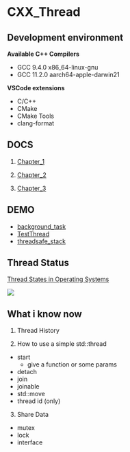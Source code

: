 # CXX_Thread

## Development environment

**Available C++ Compilers**

- GCC 9.4.0 x86_64-linux-gnu
- GCC 11.2.0 aarch64-apple-darwin21

**VSCode extensions**

- C/C++
- CMake
- CMake Tools
- clang-format

## DOCS

1. [Chapter_1](./docs/chapter_1.md)

2. [Chapter_2](./docs/chapter_2.md)

3. [Chapter_3](./docs/chapter_3.md)

## DEMO

- [background_task](./demo/background_task.cpp)
- [TestThread](./demo/TestThread/)
- [threadsafe_stack](./demo//threadsafe_stack/)

## Thread Status

[Thread States in Operating Systems](https://www.geeksforgeeks.org/thread-states-in-operating-systems/)

![](https://media.geeksforgeeks.org/wp-content/uploads/20191120195346/States-of-a-thread.png)

## What i know now

1. Thread History

2. How to use a simple std::thread
  - start
    - give a function or some params
  - detach
  - join
  - joinable
  - std::move
  - thread id (only)

3. Share Data
  - mutex
  - lock
  - interface
